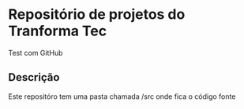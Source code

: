 # Repositório de projetos do Tranforma Tec

Test com GitHub

## Descrição

Este repositóro tem uma pasta chamada /src onde fica o código fonte